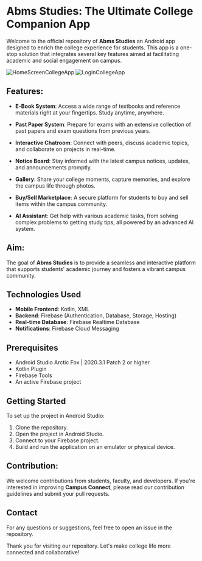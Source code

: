 # Abms Studies: The Ultimate College Companion App

Welcome to the official repository of **Abms Studies** an Android app designed to enrich the college experience for students. This app is a one-stop solution that integrates several key features aimed at facilitating academic and social engagement on campus.

![HomeScreenCollegeApp](https://github.com/Aban3049/CollegeApp/assets/157634467/c8330cd4-e879-4034-aa7c-b97ac0196059)    ![LoginCollegeApp](https://github.com/Aban3049/CollegeApp/assets/157634467/87e27236-956f-4b7c-ab44-5d2cb8f986fd)

## Features:

- **E-Book System**: Access a wide range of textbooks and reference materials right at your fingertips. Study anytime, anywhere.

- **Past Paper System**: Prepare for exams with an extensive collection of past papers and exam questions from previous years.

- **Interactive Chatroom**: Connect with peers, discuss academic topics, and collaborate on projects in real-time.

- **Notice Board**: Stay informed with the latest campus notices, updates, and announcements promptly.

- **Gallery**: Share your college moments, capture memories, and explore the campus life through photos.

- **Buy/Sell Marketplace**: A secure platform for students to buy and sell items within the campus community.

- **AI Assistant**: Get help with various academic tasks, from solving complex problems to getting study tips, all powered by an advanced AI system.

## Aim:

The goal of **Abms Studies** is to provide a seamless and interactive platform that supports students' academic journey and fosters a vibrant campus community.

## Technologies Used
- **Mobile Frontend**: Kotlin, XML
- **Backend**: Firebase (Authentication, Database, Storage, Hosting)
- **Real-time Database**: Firebase Realtime Database
- **Notifications**: Firebase Cloud Messaging

## Prerequisites
- Android Studio Arctic Fox | 2020.3.1 Patch 2 or higher
- Kotlin Plugin
- Firebase Tools
- An active Firebase project

## Getting Started
To set up the project in Android Studio:
1. Clone the repository.
2. Open the project in Android Studio.
3. Connect to your Firebase project.
4. Build and run the application on an emulator or physical device.

## Contribution:

We welcome contributions from students, faculty, and developers. If you're interested in improving **Campus Connect**, please read our contribution guidelines and submit your pull requests.

## Contact
For any questions or suggestions, feel free to open an issue in the repository.

Thank you for visiting our repository. Let's make college life more connected and collaborative!

